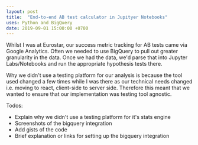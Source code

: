```yaml
---
layout: post
title:  "End-to-end AB test calculator in Jupityer Notebooks"
uses: Python and BigQuery 
date: 2019-09-01 15:00:00 +0700
---
```


Whilst I was at Eurostar, our success metric tracking for AB tests came via Google Analytics. Often we needed to use BigQuery to pull out greater granularity in the data. Once we had the data, we'd parse that into Jupyter Labs/Notebooks and run the appropriate hypothesis tests there.

<!--description-->

Why we didn't use a testing platform for our analysis is because the tool used changed a few times while I was there as our technical needs changed i.e. moving to react, client-side to server side. Therefore this meant that we wanted to ensure that our implementation was testing tool agnostic.

Todos:
- Explain why we didn't use a testing platform for it's stats engine
- Screenshots of the bigquery integration
- Add gists of the code
- Brief explanation or links for setting up the bigquery integration
